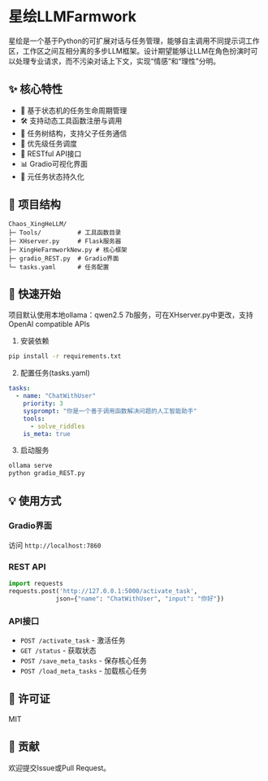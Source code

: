 # 星绘LLMFarmwork

星绘是一个基于Python的可扩展对话与任务管理，能够自主调用不同提示词工作区，工作区之间互相分离的多步LLM框架。设计期望能够让LLM在角色扮演时可以处理专业请求，而不污染对话上下文，实现“情感”和“理性”分明。

## ✨ 核心特性

- 🔄 基于状态机的任务生命周期管理
- 🛠 支持动态工具函数注册与调用
- 🌲 任务树结构，支持父子任务通信
- 🚦 优先级任务调度
- 🔌 RESTful API接口
- 📊 Gradio可视化界面
- 💾 元任务状态持久化

## 📂 项目结构

```
Chaos_XingHeLLM/
├─ Tools/          # 工具函数目录
├─ XHserver.py     # Flask服务器
├─ XingHeFarmworkNew.py # 核心框架
├─ gradio_REST.py  # Gradio界面
└─ tasks.yaml      # 任务配置
```

## 🚀 快速开始

项目默认使用本地ollama：qwen2.5 7b服务，可在XHserver.py中更改，支持OpenAI compatible APIs

1. 安装依赖
```bash
pip install -r requirements.txt
```

2. 配置任务(tasks.yaml)
```yaml
tasks:
  - name: "ChatWithUser"
    priority: 3
    sysprompt: "你是一个善于调用函数解决问题的人工智能助手"
    tools:
      - solve_riddles
    is_meta: true
```

3. 启动服务
```bash
ollama serve
python gradio_REST.py
```

## 💡 使用方式

### Gradio界面
访问 `http://localhost:7860`

### REST API
```python
import requests
requests.post('http://127.0.0.1:5000/activate_task', 
             json={"name": "ChatWithUser", "input": "你好"})
```

### API接口
- `POST /activate_task` - 激活任务
- `GET /status` - 获取状态
- `POST /save_meta_tasks` - 保存核心任务
- `POST /load_meta_tasks` - 加载核心任务

## 📝 许可证
MIT

## 🤝 贡献
欢迎提交Issue或Pull Request。
